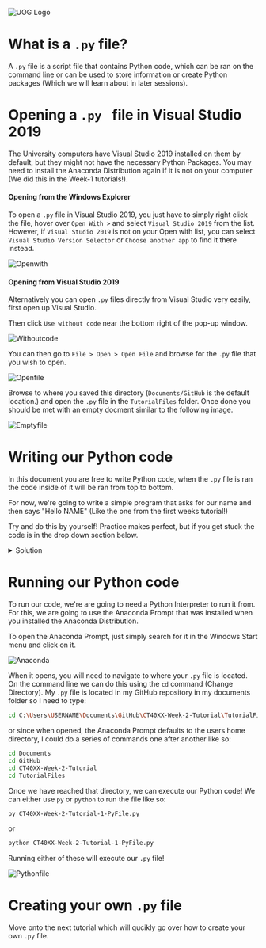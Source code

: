 ![UOG Logo](IMG-All/uoglogo.jpg)
# What is a `.py` file?
A `.py` file is a script file that contains Python code, which can be ran on the command line or can be used to store information or create Python packages (Which we will learn about in later sessions).

# Opening a `.py ` file in Visual Studio 2019
The University computers have Visual Studio 2019 installed on them by default, but they might not have the necessary Python Packages. You may need to install the Anaconda Distribution again if it is not on your computer (We did this in the Week-1 tutorials!).


#### Opening from the Windows Explorer
To open a `.py` file in Visual Studio 2019, you just have to simply right click the file, hover over `Open With >` and select `Visual Studio 2019` from the list. However, if `Visual Studio 2019` is not on your Open with list, you can select `Visual Studio Version Selector` or `Choose another app` to find it there instead.

![Openwith](IMG-All/IMG-PythonFromVS/Openwith.PNG)

#### Opening from Visual Studio 2019
Alternatively you can open `.py` files directly from Visual Studio very easily, first open up Visual Studio.

Then click `Use without code` near the bottom right of the pop-up window.

![Withoutcode](IMG-All/IMG-PythonFromVS/withoutcode.PNG)

You can then go to `File > Open > Open File` and browse for the `.py` file that you wish to open.

![Openfile](IMG-All/IMG-PythonFromVS/openfile.PNG)

Browse to where you saved this directory (`Documents/GitHub` is the default location.) and open the `.py` file in the `TutorialFiles` folder. Once done you should be met with an empty docment similar to the following image.

![Emptyfile](IMG-All/IMG-PythonFromVS/emptyfile.PNG)

# Writing our Python code
In this document you are free to write Python code, when the `.py` file is ran the code inside of it will be ran from top to bottom.

For now, we're going to write a simple program that asks for our name and then says "Hello NAME" (Like the one from the first weeks tutorial!)

Try and do this by yourself! Practice makes perfect, but if you get stuck the code is in the drop down section below.

<details>
    <summary>Solution</summary>

All you need to write is the following:

```python
user_name = input("What is your name?: ")
print("Hello " + user_name)
```

And then save the file!

</details>


# Running our Python code
To run our code, we're are going to need a Python Interpreter to run it from. For this, we are going to use the Anaconda Prompt that was installed when you installed the Anaconda Distribution.

To open the Anaconda Prompt, just simply search for it in the Windows Start menu and click on it.

![Anaconda](IMG-All/IMG-PythonFromVS/anaconda.PNG)

When it opens, you will need to navigate to where your `.py` file is located. On the command line we can do this using the `cd` command (Change Directory). My `.py` file is located in my GitHub repository in my documents folder so I need to type:

```bash
cd C:\Users\USERNAME\Documents\GitHub\CT40XX-Week-2-Tutorial\TutorialFiles
```
or since when opened, the Anaconda Prompt defaults to the users home directory, I could do a series of commands one after another like so:
```bash
cd Documents
cd GitHub
cd CT40XX-Week-2-Tutorial
cd TutorialFiles
```

Once we have reached that directory, we can execute our Python code! We can either use `py` or `python` to run the file like so:
```bash
py CT40XX-Week-2-Tutorial-1-PyFile.py
```
or
```bash
python CT40XX-Week-2-Tutorial-1-PyFile.py
```

Running either of these will execute our `.py` file!

![Pythonfile](IMG-All/IMG-PythonFromVS/pythonfile.PNG)

# Creating your own `.py` file
Move onto the next tutorial which will qucikly go over how to create your own `.py` file.